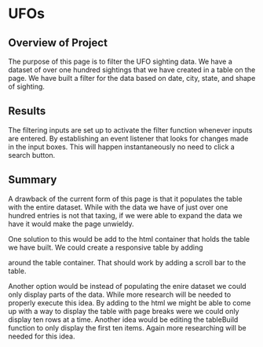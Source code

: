 # UFOs
## Overview of Project
The purpose of this page is to filter the UFO sighting data. We have a dataset of over one hundred sightings that we have created in a table on the page. We have built a filter for the data based on date, city, state, and shape of sighting.

## Results
The filtering inputs are set up to activate the filter function whenever inputs are entered. By establishing an event listener that looks for changes made in the input boxes. This will happen instantaneously no need to click a search button. 

## Summary
A drawback of the current form of this page is that it populates the table with the entire dataset. While with the data we have of just over one hundred entries is not that taxing, if we were able to expand the data we have it would make the page unwieldy. 

One solution to this would be add to the html container that holds the table we have built. We could create a responsive table by adding <div style='overflow-x:auto;'> around the table container. That should work by adding a scroll bar to the table. 

Another option would be instead of populating the enire dataset we could only display parts of the data. While more research will be needed to properly execute this idea. By adding to the html we might be able to come up with a way to display the table with page breaks were we could only display ten rows at a time. Another idea would be editing the tableBuild function to only display the first ten items. Again more researching will be needed for this idea.  